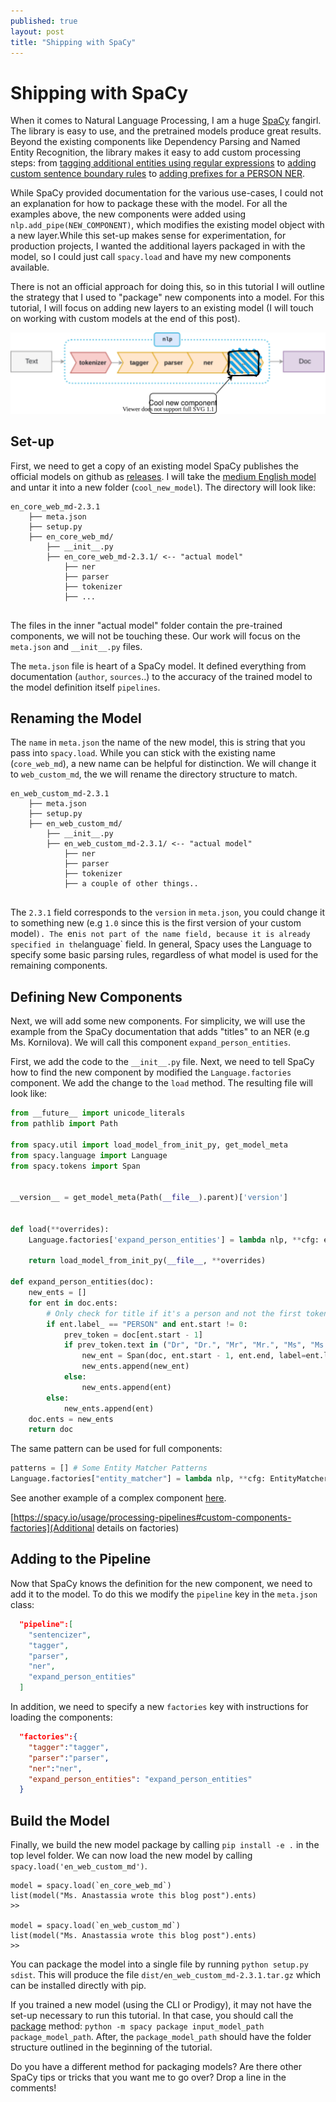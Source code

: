 ```yaml
---
published: true
layout: post
title: "Shipping with SpaCy"
---
```


# Shipping with SpaCy

When it comes to Natural Language Processing, I am a huge [SpaCy](https://spacy.io/) fangirl. The library is easy to use, and the pretrained models produce great results. Beyond the existing components like Dependency Parsing and Named Entity Recognition, the library makes it easy to add custom processing steps: from [tagging additional entities using regular expressions](https://spacy.io/usage/rule-based-matching#regex) to [adding custom sentence boundary rules](https://spacy.io/usage/linguistic-features#sbd-custom) to [adding prefixes for a PERSON NER](https://spacy.io/usage/rule-based-matching#models-rules-ner). 

While SpaCy provided documentation for the various use-cases, I could not an explanation for how to package these with the model. For all the examples above, the new components were added using `nlp.add_pipe(NEW_COMPONENT)`, which modifies the existing model object with a new layer.While this set-up makes sense for experimentation, for production projects, I wanted the additional layers packaged in with the model, so I could just call `spacy.load` and have my new components available.

There is not an official approach for doing this, so in this tutorial I will outline the strategy that I used to "package" new components into a model. For this tutorial, I will focus on adding new layers to an existing model (I will touch on working with custom models at the end of this post).

![](spacy_pipeline_v2.svg)

## Set-up

First, we need to get a copy of an existing model SpaCy publishes the official models on github as [releases](https://github.com/explosion/spacy-models/releases/). I will take the [medium English model](https://github.com/explosion/spacy-models/releases/download/en_core_web_md-2.3.1/en_core_web_md-2.3.1.tar.gz) and untar it into a new folder (`cool_new_model`). The directory will look like:

```
en_core_web_md-2.3.1
    ├── meta.json 
    ├── setup.py
    ├── en_core_web_md/
        ├── __init__.py
        ├── en_core_web_md-2.3.1/ <-- "actual model"
            ├── ner
            ├── parser
            ├── tokenizer
            ├── ...
 
```

The files in the inner "actual model" folder contain the pre-trained components, we will not be touching these. Our work will focus on the `meta.json` and `__init__.py` files.

The `meta.json` file is heart of a SpaCy model. It defined everything from documentation (`author`, `sources`..) to the accuracy of the trained model to the model definition itself `pipelines`. 

## Renaming the Model

The `name` in `meta.json` the name of the new model, this is string that you pass into `spacy.load`. While you can stick with the existing name (`core_web_md`), a new name can be helpful for distinction. We will change it to `web_custom_md`, the we will rename the directory structure to match.

```
en_web_custom_md-2.3.1
    ├── meta.json 
    ├── setup.py
    ├── en_web_custom_md/
        ├── __init__.py
        ├── en_web_custom_md-2.3.1/ <-- "actual model"
            ├── ner
            ├── parser
            ├── tokenizer
            ├── a couple of other things..
 
```

The `2.3.1` field corresponds to the `version` in `meta.json`, you could change it to something new (e.g `1.0` since this is the first version of your custom model`). The `en` is not part of the name field, because it is already specified in the `language` field. In general, Spacy uses the Language to specify some basic parsing rules, regardless of what model is used for the remaining components.

## Defining New Components

Next, we will add some new components. For simplicity, we will use the example from the SpaCy documentation that adds "titles" to an NER (e.g Ms. Kornilova). We will call this component `expand_person_entities`.

First, we add the code to the `__init__.py` file. Next, we need to tell SpaCy how to find the new component by modified the `Language.factories` component. We add the change to the `load` method. The resulting file will look like:

```python
from __future__ import unicode_literals
from pathlib import Path

from spacy.util import load_model_from_init_py, get_model_meta
from spacy.language import Language
from spacy.tokens import Span


__version__ = get_model_meta(Path(__file__).parent)['version']


def load(**overrides):
    Language.factories['expand_person_entities'] = lambda nlp, **cfg: expand_person_entities

    return load_model_from_init_py(__file__, **overrides)

def expand_person_entities(doc):
    new_ents = []
    for ent in doc.ents:
        # Only check for title if it's a person and not the first token
        if ent.label_ == "PERSON" and ent.start != 0:
            prev_token = doc[ent.start - 1]
            if prev_token.text in ("Dr", "Dr.", "Mr", "Mr.", "Ms", "Ms."):
                new_ent = Span(doc, ent.start - 1, ent.end, label=ent.label)
                new_ents.append(new_ent)
            else:
                new_ents.append(ent)
        else:
            new_ents.append(ent)
    doc.ents = new_ents
    return doc
```

The same pattern can be used for full components:

```python
patterns = [] # Some Entity Matcher Patterns
Language.factories["entity_matcher"] = lambda nlp, **cfg: EntityMatcher(nlp, patterns=patterns)
```

See another example of a complex component [here](https://spacy.io/usage/examples#custom-components-entities).

[https://spacy.io/usage/processing-pipelines#custom-components-factories](Additional details on factories)

## Adding to the Pipeline

Now that SpaCy knows the definition for the new component, we need to add it to the model. To do this we modify the `pipeline` key in the `meta.json` class:

```json
  "pipeline":[
    "sentencizer",
    "tagger",
    "parser",
    "ner",
    "expand_person_entities"
  ]
```

In addition, we need to specify a new `factories` key with instructions for loading the components:

```json
  "factories":{
    "tagger":"tagger",
    "parser":"parser",
    "ner":"ner",
    "expand_person_entities": "expand_person_entities"
  }
```
## Build the Model

Finally, we build the new model package by calling `pip install -e .` in the top level folder. We can now load the new model by calling `spacy.load('en_web_custom_md')`. 

```
model = spacy.load(`en_core_web_md`)
list(model("Ms. Anastassia wrote this blog post").ents)
>>

model = spacy.load(`en_web_custom_md`)
list(model("Ms. Anastassia wrote this blog post").ents)
>>
```

You can package the model into a single file by running `python setup.py sdist`. This will produce the file `dist/en_web_custom_md-2.3.1.tar.gz` which can be installed directly with pip.

If you trained a new model (using the CLI or Prodigy), it may not have the set-up necessary to run this tutorial. In that case, you should call the [package](https://spacy.io/api/cli#package) method: `python -m spacy package input_model_path package_model_path`. After, the `package_model_path` should have the folder structure outlined in the beginning of the tutorial.

Do you have a different method for packaging models? Are there other SpaCy tips or tricks that you want me to go over? Drop a line in the comments!
